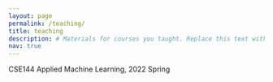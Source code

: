 ```yaml
---
layout: page
permalink: /teaching/
title: teaching
description: # Materials for courses you taught. Replace this text with your description.
nav: true
---
```



CSE144 Applied Machine Learning, 2022 Spring

